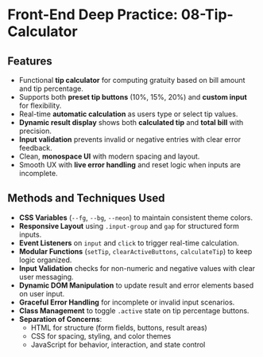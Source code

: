 # Front-End Deep Practice: 08-Tip-Calculator

## Features
- Functional **tip calculator** for computing gratuity based on bill amount and tip percentage.  
- Supports both **preset tip buttons** (10%, 15%, 20%) and **custom input** for flexibility.  
- Real-time **automatic calculation** as users type or select tip values.  
- **Dynamic result display** shows both **calculated tip** and **total bill** with precision.  
- **Input validation** prevents invalid or negative entries with clear error feedback.  
- Clean, **monospace UI** with modern spacing and layout.  
- Smooth UX with **live error handling** and reset logic when inputs are incomplete.  

## Methods and Techniques Used
- **CSS Variables** (`--fg`, `--bg`, `--neon`) to maintain consistent theme colors.  
- **Responsive Layout** using `.input-group` and `gap` for structured form inputs.  
- **Event Listeners** on `input` and `click` to trigger real-time calculation.  
- **Modular Functions** (`setTip`, `clearActiveButtons`, `calculateTip`) to keep logic organized.  
- **Input Validation** checks for non-numeric and negative values with clear user messaging.  
- **Dynamic DOM Manipulation** to update result and error elements based on user input.  
- **Graceful Error Handling** for incomplete or invalid input scenarios.  
- **Class Management** to toggle `.active` state on tip percentage buttons.  
- **Separation of Concerns**:  
  - HTML for structure (form fields, buttons, result areas)  
  - CSS for spacing, styling, and color themes  
  - JavaScript for behavior, interaction, and state control
